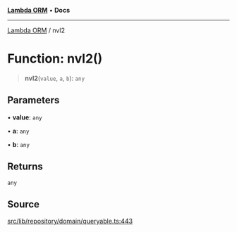 [**Lambda ORM**](../README.md) • **Docs**

***

[Lambda ORM](../README.md) / nvl2

# Function: nvl2()

> **nvl2**(`value`, `a`, `b`): `any`

## Parameters

• **value**: `any`

• **a**: `any`

• **b**: `any`

## Returns

`any`

## Source

[src/lib/repository/domain/queryable.ts:443](https://github.com/lambda-orm/lambdaorm-base/blob/f5bdfd5d7ef4bf9d8223ee81080c8ed65a6bb693/src/lib/repository/domain/queryable.ts#L443)
